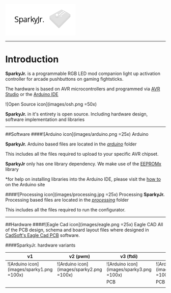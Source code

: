 ![SparkyJr icon](images/logo.png)

***

# Introduction

**SparkyJr.** is a programmable RGB LED mod companion light up activation controller for arcade pushbuttons on gaming fightsticks.

The hardware is based on AVR microcontrollers and programmed via [AVR Studio](http://www.atmel.ca/microsite/atmel_studio6/) or the [Arduino IDE](http://arduino.cc/en/Main/Software)

![Open Source icon](images/osh.png =50x)

**SparkyJr.** in it's entirety is open source. Including hardware design, software implementation and libraries
***
##Software
####![Arduino icon](images/arduino.png =25x) Arduino

**SparkyJr.** Arduino based files are located in the *[arduino](https://github.com/32teeth/SparkyJr/tree/gh-pages/arduino/Sparky)* folder

This includes all the files required to upload to your specific AVR chipset.

**SparkyJr** only has one library dependency. We make use of the [EEPROMx](https://github.com/autohome/autohome-arduino/tree/master/libraries/EEPROMx) library

*for help on installing libraries into the Arduino IDE, please visit the [how to](http://arduino.cc/en/Guide/Libraries) on the Arduino site

####![Processing icon](images/processing.jpg =25x) Processing
**SparkyJr.** Processing based files are located in the *[processing](https://github.com/32teeth/SparkyJr/tree/gh-pages/processing)* folder

This includes all the files required to run the configurator.
***
##Hardware
####![Eagle Cad icon](images/eagle.png =25x) Eagle CAD
All of the PCB design, schema and board layout files where designed in [CadSoft's Eagle Cad PCB](http://www.cadsoftusa.com/eagle-pcb-design-software/product-overview/?language=en) software.

####SparkyJr. hardware variants

|  v1 | v2 (pwm)  | v3 (ftdi)  | v4  | v4 (expansion) |
|---|---|---|---|---|
|  ![Arduino icon](images/sparky1.png =100x) |  ![Arduino icon](images/sparky2.png =100x) | ![Arduino icon](images/sparky3.png =100x)  |  ![Arduino icon](images/sparky4.png =100x) |  ![Arduino icon](images/sparky5.png =100x) |
|   |   |  PCB |  PCB | PCB  |
|   |   |   |   |   |




